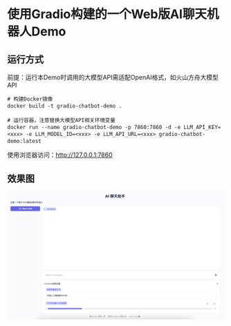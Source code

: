 # 使用Gradio构建的一个Web版AI聊天机器人Demo

## 运行方式
前提：运行本Demo时调用的大模型API需适配OpenAI格式，如火山方舟大模型API
```shell
# 构建Docker镜像
docker build -t gradio-chatbot-demo .

# 运行容器，注意替换大模型API相关环境变量
docker run --name gradio-chatbot-demo -p 7860:7860 -d -e LLM_API_KEY=<xxx> -e LLM_MODEL_ID=<xxx> -e LLM_API_URL=<xxx> gradio-chatbot-demo:latest
```

使用浏览器访问：http://127.0.0.1:7860
## 效果图
![](attachments/Pasted%20image%2020250303234637.png)